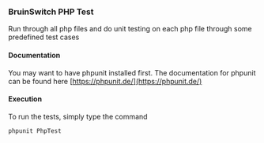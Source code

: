 ### BruinSwitch PHP Test
Run through all php files and do unit testing on each php file through some predefined test cases

#### Documentation
You may want to have phpunit installed first. The documentation for phpunit can be found here
[https://phpunit.de/](https://phpunit.de/)

#### Execution
To run the tests, simply type the command
```php
phpunit PhpTest
```
